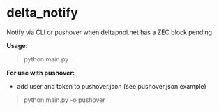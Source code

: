 # delta_notify

Notify via CLI or pushover when deltapool.net has a ZEC block pending

**Usage:**
>python main.py

**For use with pushover:**
* add user and token to pushover.json (see pushover.json.example)

>python main.py -o pushover
